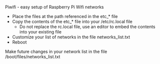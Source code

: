 Piwifi - easy setup of Raspberry Pi Wifi networks

* Place the files at the path referenced in the etc_* file
* Copy the contents of the etc_* file into your /etc/rc.local file
   * Do not replace the rc.local file, use an editor to embed the contents into your existing file
* Customize your list of networks in the file networks_list.txt
* Reboot


Make future changes in your network list in the file /boot/files/networks_list.txt
